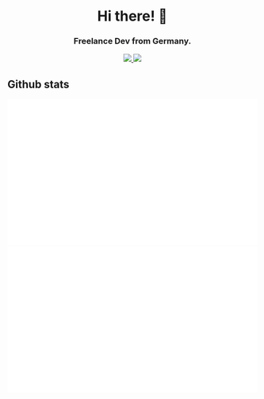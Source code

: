 <h1 align="center"> Hi there! 👋</h1>
<h3 align="center">Freelance Dev from Germany.</h3>
<p align="center">
  
  <a href="https://discord.gg/WfTmvtGTaS">
    <img src="https://img.shields.io/discord/483551326232641544?label=discord&color=5865F2&logo=discord&logoColor=616eff">
  </a>

  <a href="https://nstrassburger.de/donate">
    <img src="https://img.shields.io/badge/donations-nstrassburger.de-orange">
  </a>
</p>

## Github stats
![GitHub stats](https://github.com/ArcadeArchie/github-stats/blob/master/generated/overview.svg)
![Langs](https://github.com/ArcadeArchie/github-stats/blob/master/generated/languages.svg)

